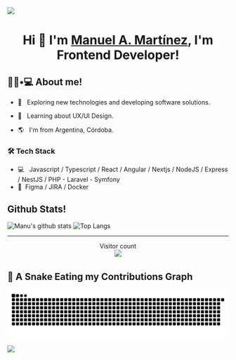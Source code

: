 <img src="https://user-images.githubusercontent.com/73097560/115834477-dbab4500-a447-11eb-908a-139a6edaec5c.gif">

<h1 align="center">Hi 👋 I'm <a href="" target="_blank">Manuel A. Martínez</a>, I'm Frontend Developer!</h1>

<h2>👨🏻•💻 About me!</h2>

- 🤔 &nbsp; Exploring new technologies and developing software solutions.

- 🌱 &nbsp; Learning about UX/UI Design.

- 🌎 &nbsp; I'm from Argentina, Córdoba.

<h3>🛠 Tech Stack</h3>

- 💻 &nbsp; Javascript / Typescript / React / Angular / Nextjs / NodeJS / Express / NestJS / PHP - Laravel - Symfony
- 📎&nbsp; Figma / JIRA / Docker 

<h2>Github Stats!</h2>

![Manu's github stats](https://github-readme-stats.vercel.app/api?username=manumartinz&theme=tokyonight&show_icons=true)
![Top Langs](https://github-readme-stats.vercel.app/api/top-langs/?username=manumartinz&layout=compact&theme=tokyonight&show_icons=true)

<!--
<h2>Connect with me!</h2>
<p align="center">
<a href="https://manu-martinez.netlify.app/#inicio" target="_blank"><img alt="Portfolio" src="https://img.shields.io/badge/Website-Portfolio-blue?style=flat&logo=google-chrome"></a>
<a href="https://www.linkedin.com/in/manuel-mart%C3%ADnez-09651b1b6/" target="_blank"><img alt="LinkedIn" src="https://img.shields.io/badge/LinkedIn-@manuelmartinez-blue?style=flat&logo=linkedin"></a>
<a href="mailto:manumartinz@gmail.com"><img alt="Email" src="https://img.shields.io/badge/Email-manumartinz@gmail.com-blue?style=flat&logo=gmail"></a>
</p>
--> 
<hr>
<p align="center"> 
  Visitor count<br>
  <img src="https://profile-counter.glitch.me/manumartinz/count.svg" />
</p>


## 🐍 A Snake Eating my Contributions Graph
	
<p align = "center">
	<img src = "https://github.com/7oSkaaa/7oSkaaa/blob/output/github-contribution-grid-snake.svg?" alt = "Snake Game"/>
</p>



<img src="https://user-images.githubusercontent.com/73097560/115834477-dbab4500-a447-11eb-908a-139a6edaec5c.gif">

